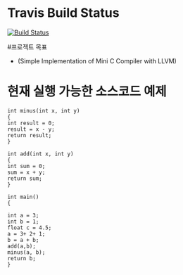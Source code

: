 Travis Build Status
==============
[![Build Status](https://travis-ci.org/corona10/Simple-MiniC-Compiler.svg?branch=master)](https://travis-ci.org/corona10/Simple-MiniC-Compiler)

#프로젝트 목표
  - (Simple Implementation of Mini C Compiler with LLVM)
       
# 현재 실행 가능한 소스코드 예제
  

   ```<cpp>
int minus(int x, int y)
{
   int result = 0;
   result = x - y;
   return result;
}

int add(int x, int y)
{
  int sum = 0;
  sum = x + y;
  return sum;
}

int main()
{
  
  int a = 3;
  int b = 1;
  float c = 4.5;
  a = 3+ 2+ 1;
  b = a + b; 
  add(a,b);
  minus(a, b);  
  return b;
}  
   
   ```
